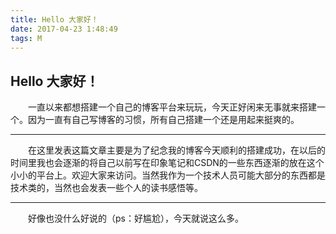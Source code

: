 ```yaml
---
title: Hello 大家好！
date: 2017-04-23 1:48:49
tags: M
---
```

**Hello 大家好！**
---

&emsp;&emsp;一直以来都想搭建一个自己的博客平台来玩玩，今天正好闲来无事就来搭建一个。因为一直有自己写博客的习惯，所有自己搭建一个还是用起来挺爽的。


---
&emsp;&emsp;在这里发表这篇文章主要是为了纪念我的博客今天顺利的搭建成功，在以后的时间里我也会逐渐的将自己以前写在印象笔记和CSDN的一些东西逐渐的放在这个小小的平台上。欢迎大家来访问。当然我作为一个技术人员可能大部分的东西都是技术类的，当然也会发表一些个人的读书感悟等。


---
&emsp;&emsp;好像也没什么好说的（ps：好尴尬），今天就说这么多。

